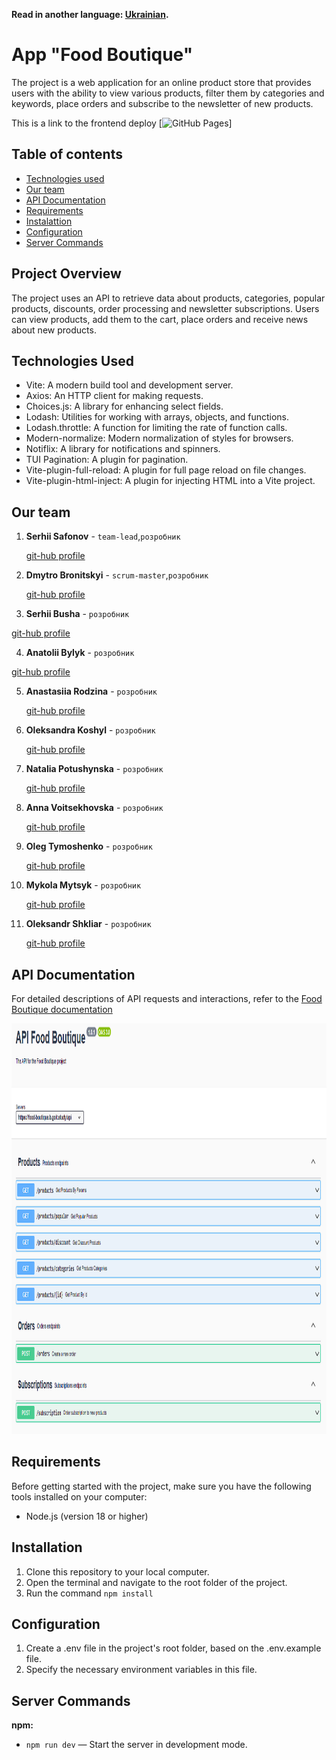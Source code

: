 **Read in another language: [Ukrainian](README.ua.md).**

# App "Food Boutique"

The project is a web application for an online product store that provides users
with the ability to view various products, filter them by categories and
keywords, place orders and subscribe to the newsletter of new products.

This is a link to the frontend deploy
[![GitHub Pages](https://karatsergio.github.io/project-caramel/)]

## Table of contents

- [Technologies used](#technologies-used)
- [Our team](#our-team)
- [API Documentation](#api-documentation)
- [Requirements](#requirements)
- [Instalattion](#instalattion)
- [Configuration](#configuration)
- [Server Commands](#server-commands)

## Project Overview

The project uses an API to retrieve data about products, categories, popular
products, discounts, order processing and newsletter subscriptions. Users can
view products, add them to the cart, place orders and receive news about new
products.

## Technologies Used

- Vite: A modern build tool and development server.
- Axios: An HTTP client for making requests.
- Choices.js: A library for enhancing select fields.
- Lodash: Utilities for working with arrays, objects, and functions.
- Lodash.throttle: A function for limiting the rate of function calls.
- Modern-normalize: Modern normalization of styles for browsers.
- Notiflix: A library for notifications and spinners.
- TUI Pagination: A plugin for pagination.
- Vite-plugin-full-reload: A plugin for full page reload on file changes.
- Vite-plugin-html-inject: A plugin for injecting HTML into a Vite project.

## Our team

1. **Serhii Safonov** - `team-lead`,`розробник`

   <a href="https://github.com/KaratSergio">git-hub profile</a>

2. **Dmytro Bronitskyi** - `scrum-master`,`розробник`

   <a href="https://github.com/DimaBronytskyy">git-hub profile</a>

3. **Serhii Busha** - `розробник`

<a href="https://github.com/rango198">git-hub profile</a>

4. **Anatolii Bylyk** - `розробник`

<a href="https://github.com/BizonNT">git-hub profile</a>

5. **Anastasiia Rodzina** - `розробник`

   <a href="https://github.com/Anastasiia-Rodzina">git-hub profile</a>

6. **Oleksandra Koshyl** - `розробник`

   <a href="https://github.com/sashasashkina">git-hub profile</a>

7. **Natalia Potushynska** - `розробник`

   <a href="https://github.com/NataliaPot">git-hub profile</a>

8. **Anna Voitsekhovska** - `розробник`

   <a href="https://github.com/Anna4voit">git-hub profile</a>

9. **Oleg Tymoshenko** - `розробник`

   <a href="https://github.com/djurik2008">git-hub profile</a>

10. **Mykola Mytsyk** - `розробник`

    <a href="https://github.com/mykolamytsyk">git-hub profile</a>

11. **Oleksandr Shkliar** - `розробник`

    <a href="https://github.com/Alex11SW">git-hub profile</a>

## API Documentation

For detailed descriptions of API requests and interactions, refer to the
[Food Boutique documentation](https://food-boutique.b.goit.study/api-docs/)

<img src="./src/public/swagger.png" alt="Food Boutique API Documentation" width="1100" height="657">

## Requirements

Before getting started with the project, make sure you have the following tools
installed on your computer:

- Node.js (version 18 or higher)

## Installation

1. Clone this repository to your local computer.
2. Open the terminal and navigate to the root folder of the project.
3. Run the command `npm install`

## Configuration

1. Create a .env file in the project's root folder, based on the .env.example
   file.
2. Specify the necessary environment variables in this file.

## Server Commands

**npm:**

- `npm run dev` — Start the server in development mode.
